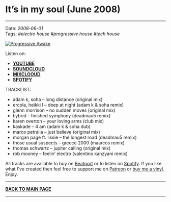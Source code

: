 # It’s in my soul (June 2008)

----

Date: *2008-06-01*  
Tags: *#electro house* *#progressive house* *#tech house*  

[![Progressive Awake](https://thumbnailer.mixcloud.com/unsafe/400x400/extaudio/b/d/f/a/429c-c6cf-4b33-9ef5-9fe62059486d)](https://www.youtube.com/watch?v=_ZUpp6BTWEY)

Listen on:
* [**YOUTUBE**](https://youtu.be/_ZUpp6BTWEY)
* [**SOUNDCLOUD**](https://soundcloud.com/progawake200812/its-in-my-soul-june-2008)
* [**MIXCLOOUD**](https://www.mixcloud.com/progressiveawake/its-in-my-soul-june-2008/)
* [**SPOTIFY**](https://open.spotify.com/playlist/6sBdrvvG6vHQQ2duawMm1x?si=d59c498896ea4bb7)

TRACKLIST:  

* adam k, soha – long distance (original mix)
* ercola, heikki l – deep at night (adam k & soha remix)
* glenn morrison – no sudden moves (original mix)
* hybrid – finished symphony (deadmau5 remix)
* karen overton – your loving arms (club mix)
* kaskade – 4 am (adam k & soha dub)
* marco petralia – just believe (original mix)
* morgan page ft. lissie – the longest road (deadmau5 remix)
* those usual suspects – greece 2000 (maarcos remix)
* thomas schwartz – jupiter calling (original mix)
* rob mooney – feelin’ electro (valentino kanzyani remix)

All tracks are available to buy on <a href="http://beatport.com" target="_blank">Beatport</a> or to listen on [Spotify](https://open.spotify.com/playlist/6sBdrvvG6vHQQ2duawMm1x?si=d59c498896ea4bb7). If you like what I've created then feel free to support me on [Patreon](https://www.patreon.com/shivioua) or [buy me a vinyl](https://www.buymeacoffee.com/shivioua). 
Enjoy.

----

[**BACK TO MAIN PAGE**](./README.md)

---- 
